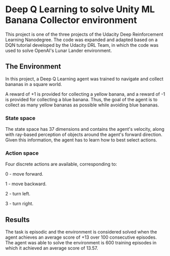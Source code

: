 # Deep Q Learning to solve Unity ML Banana Collector environment


This project is one of the three projects of the Udacity Deep Reinforcement Learning Nanodegree. The code was expanded and adapted based on a DQN tutorial developed by the Udacity DRL Team, in which the code was used to solve OpenAI's Lunar Lander environment.

## The Environment

In this project, a Deep Q Learning agent was trained to navigate and collect bananas in a square world. 

A reward of +1 is provided for collecting a yellow banana, and a reward of -1 is provided for collecting a blue banana. Thus, the goal of the agent is to collect as many yellow bananas as possible while avoiding blue bananas.

### State space

The state space has 37 dimensions and contains the agent's velocity, along with ray-based perception of objects around the agent's forward direction. Given this information, the agent has to learn how to best select actions.

### Action space

Four discrete actions are available, corresponding to:

0 - move forward.

1 - move backward.

2 - turn left.

3 - turn right.

## Results

The task is episodic and the environment is considered solved when the agent achieves an average score of +13 over 100 consecutive episodes. The agent was able to solve the environment is 600 training episodes in which it achieved an average score of 13.57.
